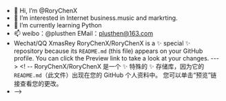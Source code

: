 - 👋 Hi, I’m @RoryChenX
- 👀 I’m interested in Internet business.music and markrting.
- 🌱 I’m currently learning Python
- 📫 weibo：@plusthen EMail：plusthen@163.com 
- Wechat/QQ XmasRey
RoryChenX/RoryChenX is a ✨ special ✨ repository because its `README.md` (this file) appears on your GitHub profile.
You can click the Preview link to take a look at your changes.
--->
<! --
RoryChenX/RoryChenX 是一个 ✨ 特殊的 ✨ 存储库，因为它的 `README.md`（此文件）出现在您的 GitHub 个人资料中。
您可以单击“预览”链接查看您的更改。
- -->
